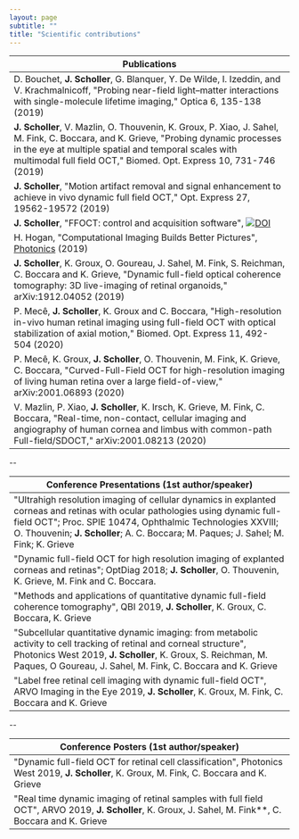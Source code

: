 ```yaml
---
layout: page
subtitle: ""
title: "Scientific contributions"
---
```



| Publications                                                                                                                                                                                      |
|---------------------------------------------------------------------------------------------------------------------------------------------------------------------------------------------------|
| D. Bouchet, **J. Scholler**, G. Blanquer, Y. De Wilde, I. Izeddin, and V. Krachmalnicoff, "Probing near-field light–matter interactions with single-molecule lifetime imaging," Optica 6, 135-138 (2019) |
| **J. Scholler**, V. Mazlin, O. Thouvenin, K. Groux, P. Xiao, J. Sahel, M. Fink, C. Boccara, and K. Grieve, "Probing dynamic processes in the eye at multiple spatial and temporal scales with multimodal full field OCT," Biomed. Opt. Express 10, 731-746 (2019) |
| **J. Scholler**, "Motion artifact removal and signal enhancement to achieve in vivo dynamic full field OCT," Opt. Express 27, 19562-19572 (2019) <div data-badge-popover="right" data-badge-type="1" data-doi="https://doi.org/10.1364/OE.27.019562" data-hide-no-mentions="true" class="altmetric-embed"></div>|
| **J. Scholler**, "FFOCT: control and acquisition software", [![DOI](https://zenodo.org/badge/111929339.svg)](https://zenodo.org/badge/latestdoi/111929339) |
| H. Hogan, "Computational Imaging Builds Better Pictures", [Photonics](https://www.photonics.com/Articles/Computational_Imaging_Builds_Better_Pictures/a64592) (2019)|
| **J. Scholler**, K. Groux, O. Goureau, J. Sahel, M. Fink, S. Reichman, C. Boccara and K. Grieve, "Dynamic full-field optical coherence tomography: 3D live-imaging of retinal organoids," arXiv:1912.04052 (2019) |
| P. Mecê, **J. Scholler**, K. Groux and C. Boccara, "High-resolution in-vivo human retinal imaging using full-field OCT with optical stabilization of axial motion," Biomed. Opt. Express 11, 492-504 (2020) |
| P. Mecê, K. Groux, **J. Scholler**, O. Thouvenin, M. Fink, K. Grieve, C. Boccara, "Curved-Full-Field OCT for high-resolution imaging of living human retina over a large field-of-view," arXiv:2001.06893 (2020) |
| V. Mazlin, P. Xiao, **J. Scholler**, K. Irsch, K. Grieve, M. Fink, C. Boccara, "Real-time, non-contact, cellular imaging and angiography of human cornea and limbus with common-path Full-field/SDOCT," arXiv:2001.08213 (2020) |

--

| Conference Presentations (1st author/speaker)                                                                                                                                                                                                                                                           |
|------------------------------------------------------------------------------------------------------------------------------------------------------------------------------------------------------------------------------------------------------------------------------------|
| "Ultrahigh resolution imaging of cellular dynamics in explanted corneas and retinas with ocular pathologies using dynamic full-field OCT"; Proc. SPIE 10474, Ophthalmic Technologies XXVIII; O. Thouvenin; **J. Scholler**; A. C. Boccara; M. Paques; J. Sahel; M. Fink; K. Grieve |
| "Dynamic full-field OCT for high resolution imaging of explanted corneas and retinas"; OptDiag 2018; **J. Scholler**, O. Thouvenin, K. Grieve, M. Fink and C. Boccara.                                                                                                             |
| "Methods and applications of quantitative dynamic full-field coherence tomography", QBI 2019, **J. Scholler**, K. Groux, C. Boccara, K. Grieve                                                                                                                                     
| "Subcellular quantitative dynamic imaging: from metabolic activity to cell tracking of retinal and corneal structure", Photonics West 2019, **J. Scholler**, K. Groux, S. Reichman, M. Paques, O Goureau, J. Sahel, M. Fink, C. Boccara and K. Grieve |
| "Label free retinal cell imaging with dynamic full-field OCT", ARVO Imaging in the Eye 2019, **J. Scholler**, K. Groux, M. Fink, C. Boccara and K. Grieve |

--

| Conference Posters (1st author/speaker)                                                                                                                       |
|-------------------------------------------------------------------------------------------------------------------------------------------|
| "Dynamic full-field OCT for retinal cell classification", Photonics West 2019, **J. Scholler**, K. Groux, M. Fink, C. Boccara and K. Grieve |
| "Real time dynamic imaging of retinal samples with full field OCT", ARVO 2019, **J. Scholler**, K. Groux, J. Sahel, M. Fink**, C. Boccara and K. Grieve |
